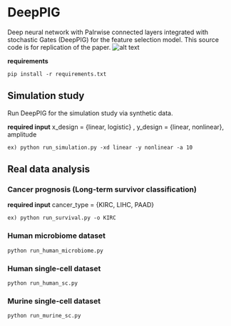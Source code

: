 # DeepPIG 
Deep neural network with PaIrwise connected layers integrated with stochastic Gates (DeepPIG) for the feature selection model.
This source code is for replication of the paper.
![alt text](https://github.com/DMCB-GIST/DeepPIG/blob/main/Fig1.png)

**requirements**
```
pip install -r requirements.txt
```

## Simulation study
Run DeepPIG for the simulation study via synthetic data.

**required input** x_design = {linear, logistic} , y_design = {linear, nonlinear}, amplitude
```
ex) python run_simulation.py -xd linear -y nonlinear -a 10
```

## Real data analysis
### Cancer prognosis (Long-term survivor classification)
**required input** cancer_type = {KIRC, LIHC, PAAD}
```
ex) python run_survival.py -o KIRC
```

### Human microbiome dataset
```
python run_human_microbiome.py
```
### Human single-cell dataset
```
python run_human_sc.py
```
### Murine single-cell dataset
```
python run_murine_sc.py
```

